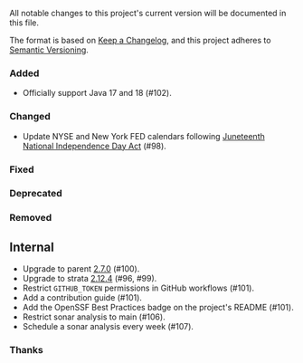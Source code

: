 All notable changes to this project's current version will be documented in this file.

The format is based on [Keep a Changelog](https://keepachangelog.com/en/1.0.0/), and this project adheres
to [Semantic Versioning](https://semver.org/spec/v2.0.0.html).

### Added

- Officially support Java 17 and 18 (#102).

### Changed

- Update NYSE and New York FED calendars following [Juneteenth National Independence Day Act](https://www.cnbc.com/2021/06/17/juneteenth-federal-holiday-biden-signs-bill.html)
  (#98).

### Fixed

### Deprecated

### Removed

## Internal

- Upgrade to parent [2.7.0](https://github.com/marcwrobel/parent/releases/tag/v2.7.0) (#100).
- Upgrade to strata [2.12.4](https://strata.opengamma.io/releases/) (#96, #99).
- Restrict `GITHUB_TOKEN` permissions in GitHub workflows (#101).
- Add a contribution guide (#101).
- Add the OpenSSF Best Practices badge on the project's README (#101).
- Restrict sonar analysis to main (#106).
- Schedule a sonar analysis every week (#107).

### Thanks
